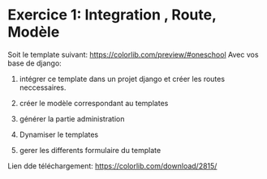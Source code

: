 # Exercice 1: Integration , Route, Modèle

  Soit le template suivant: https://colorlib.com/preview/#oneschool
  Avec vos base de django:
  
  1. intégrer ce template dans un projet django et créer les routes neccessaires.
  
  2. créer le modèle correspondant au templates
  
  3. générer la partie administration
  
  4. Dynamiser le templates

  5. gerer les differents formulaire du template
  
  Lien dde téléchargement: https://colorlib.com/download/2815/
  
